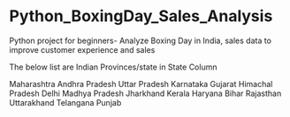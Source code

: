# Python_BoxingDay_Sales_Analysis
Python project for beginners- Analyze Boxing Day in India, sales data to improve customer experience and sales

The below list are Indian Provinces/state in State Column

Maharashtra
Andhra Pradesh
Uttar Pradesh
Karnataka
Gujarat
Himachal Pradesh
Delhi
Madhya Pradesh
Jharkhand
Kerala
Haryana
Bihar
Rajasthan
Uttarakhand
Telangana
Punjab



